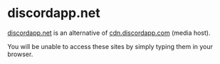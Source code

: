 # discordapp.net

[discordapp.net](https://discordapp.net) is an alternative of [cdn.discordapp.com](https://cdn.discordapp.com) \(media host\).

You will be unable to access these sites by simply typing them in your browser.

